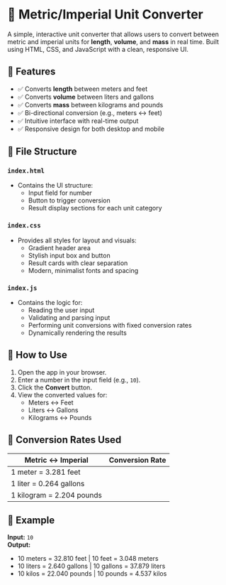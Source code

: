 # 📏 Metric/Imperial Unit Converter

A simple, interactive unit converter that allows users to convert between metric and imperial units for **length**, **volume**, and **mass** in real time. Built using HTML, CSS, and JavaScript with a clean, responsive UI.

## 🔧 Features

- ✅ Converts **length** between meters and feet
- ✅ Converts **volume** between liters and gallons
- ✅ Converts **mass** between kilograms and pounds
- ✅ Bi-directional conversion (e.g., meters ↔ feet)
- ✅ Intuitive interface with real-time output
- ✅ Responsive design for both desktop and mobile

## 📁 File Structure

### `index.html`
- Contains the UI structure:
  - Input field for number
  - Button to trigger conversion
  - Result display sections for each unit category

### `index.css`
- Provides all styles for layout and visuals:
  - Gradient header area
  - Stylish input box and button
  - Result cards with clear separation
  - Modern, minimalist fonts and spacing

### `index.js`
- Contains the logic for:
  - Reading the user input
  - Validating and parsing input
  - Performing unit conversions with fixed conversion rates
  - Dynamically rendering the results

## 🚀 How to Use

1. Open the app in your browser.
2. Enter a number in the input field (e.g., `10`).
3. Click the **Convert** button.
4. View the converted values for:
   - Meters ↔ Feet
   - Liters ↔ Gallons
   - Kilograms ↔ Pounds

## 📐 Conversion Rates Used

| Metric ↔ Imperial | Conversion Rate |
|-------------------|-----------------|
| 1 meter = 3.281 feet | |
| 1 liter = 0.264 gallons | |
| 1 kilogram = 2.204 pounds | |

## 🧠 Example

**Input:** `10`  
**Output:**
- 10 meters = 32.810 feet | 10 feet = 3.048 meters  
- 10 liters = 2.640 gallons | 10 gallons = 37.879 liters  
- 10 kilos = 22.040 pounds | 10 pounds = 4.537 kilos

